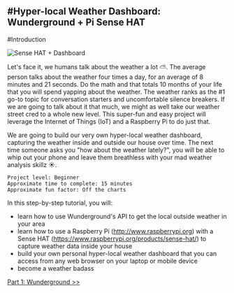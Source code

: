 #Hyper-local Weather Dashboard: Wunderground + Pi Sense HAT
---

#Introduction

![Sense HAT + Dashboard](https://github.com/InitialState/wunderground-sensehat/wiki/img/sensehat_dashboard.jpg)

Let's face it, we humans talk about the weather a lot ⛅️. The average person talks about the weather four times a day, for an average of 8 minutes and 21 seconds. Do the math and that totals 10 months of your life that you will spend yapping about the weather. The weather ranks as the #1 go-to topic for conversation starters and uncomfortable silence breakers. If we are going to talk about it that much, we might as well take our weather street cred to a whole new level. This super-fun and easy project will leverage the Internet of Things (IoT) and a Raspberry Pi to do just that. 

We are going to build our very own hyper-local weather dashboard, capturing the weather inside and outside our house over time. The next time someone asks you "how about the weather lately?", you will be able to whip out your phone and leave them breathless with your mad weather analysis skillz ☀️. 

```
Project level: Beginner
Approximate time to complete: 15 minutes
Approximate fun factor: Off the charts
```

In this step-by-step tutorial, you will:
- learn how to use Wunderground's API to get the local outside weather in your area
- learn how to use a Raspberry Pi (http://www.raspberrypi.org) with a Sense HAT (https://www.raspberrypi.org/products/sense-hat/) to capture weather data inside your house
- build your own personal hyper-local weather dashboard that you can access from any web browser on your laptop or mobile device
- become a weather badass

[Part 1: Wunderground >>](Part-1.-Wunderground)